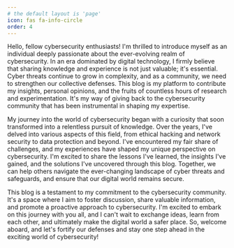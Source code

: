 ```yaml
---
# the default layout is 'page'
icon: fas fa-info-circle
order: 4
---
```


Hello, fellow cybersecurity enthusiasts! I'm thrilled to introduce myself as an individual deeply passionate about the ever-evolving realm of cybersecurity. In an era dominated by digital technology, I firmly believe that sharing knowledge and experience is not just valuable; it's essential. Cyber threats continue to grow in complexity, and as a community, we need to strengthen our collective defenses. This blog is my platform to contribute my insights, personal opinions, and the fruits of countless hours of research and experimentation. It's my way of giving back to the cybersecurity community that has been instrumental in shaping my expertise.

My journey into the world of cybersecurity began with a curiosity that soon transformed into a relentless pursuit of knowledge. Over the years, I've delved into various aspects of this field, from ethical hacking and network security to data protection and beyond. I've encountered my fair share of challenges, and my experiences have shaped my unique perspective on cybersecurity. I'm excited to share the lessons I've learned, the insights I've gained, and the solutions I've uncovered through this blog. Together, we can help others navigate the ever-changing landscape of cyber threats and safeguards, and ensure that our digital world remains secure.

This blog is a testament to my commitment to the cybersecurity community. It's a space where I aim to foster discussion, share valuable information, and promote a proactive approach to cybersecurity. I'm excited to embark on this journey with you all, and I can't wait to exchange ideas, learn from each other, and ultimately make the digital world a safer place. So, welcome aboard, and let's fortify our defenses and stay one step ahead in the exciting world of cybersecurity!